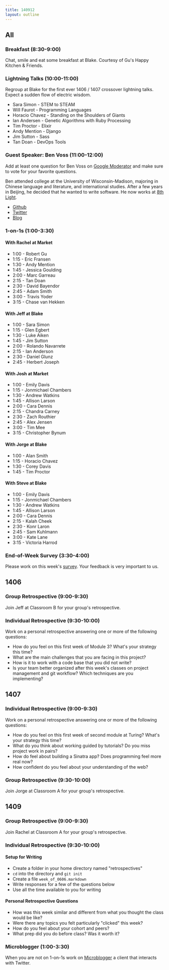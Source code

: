 ```yaml
---
title: 140912
layout: outline
---
```


## All

### Breakfast (8:30-9:00)

Chat, smile and eat some breakfast at Blake. Courtesy of Gu's Happy Kitchen & Friends.

### Lightning Talks (10:00-11:00)

Regroup at Blake for the first ever 1406 / 1407 crossover lightning talks. Expect a sudden flow of electric wisdom.

* Sara Simon - STEM to STEAM
* Will Faurot - Programming Languages
* Horacio Chavez - Standing on the Shoulders of Giants
* Ian Andersen - Genetic Algorithms with Ruby Processing
* Tim Proctor - Elixir
* Andy Mention - Django
* Jim Sutton - Sass
* Tan Doan - DevOps Tools

### Guest Speaker: Ben Voss (11:00-12:00)

Add at least one question for Ben Voss on [Google Moderator](https://www.google.com/moderator/#15/e=20f413&t=20f413.40) and make sure to vote for your favorite questions.

Ben attended college at the University of Wisconsin-Madison, majoring in Chinese language and literature, and international studies. After a few years in Beijing, he decided that he wanted to write software. He now works at [8th Light](http://www.8thlight.com).

* [Github](https://github.com/bwvoss)
* [Twitter](https://twitter.com/benvoss)
* [Blog](http://blog.8thlight.com/ben-voss/archive.html)

### 1-on-1s (1:00-3:30)

#### With Rachel at Market

* 1:00 - Robert Gu
* 1:15 - Eric Fransen
* 1:30 - Andy Mention
* 1:45 - Jessica Goulding
* 2:00 - Marc Garreau
* 2:15 - Tan Doan
* 2:30 - David Bayendor
* 2:45 - Adam Smith
* 3:00 - Travis Yoder
* 3:15 - Chase van Hekken

#### With Jeff at Blake

* 1:00 - Sara Simon
* 1:15 - Glen Egbert
* 1:30 - Luke Aiken
* 1:45 - Jim Sutton
* 2:00 - Rolando Navarrete
* 2:15 - Ian Anderson
* 2:30 - Daniel Glunz
* 2:45 - Herbert Joseph

#### With Josh at Market

* 1:00 - Emily Davis
* 1:15 - Jonmichael Chambers
* 1:30 - Andrew Watkins
* 1:45 - Allison Larson
* 2:00 - Cara Dennis
* 2:15 - Chandra Carney
* 2:30 - Zach Routhier
* 2:45 - Alex Jensen
* 3:00 - Tim Mee
* 3:15 - Christopher Bynum

#### With Jorge at Blake

* 1:00 - Alan Smith
* 1:15 - Horacio Chavez
* 1:30 - Corey Davis
* 1:45 - Tim Proctor

#### With Steve at Blake

* 1:00 - Emily Davis
* 1:15 - Jonmichael Chambers
* 1:30 - Andrew Watkins
* 1:45 - Allison Larson
* 2:00 - Cara Dennis
* 2:15 - Kalah Cheek
* 2:30 - Konr Laron
* 2:45 - Sam Kuhlmann
* 3:00 - Kate Lane
* 3:15 - Victoria Harrod

### End-of-Week Survey (3:30-4:00)

Please work on this week's [survey](#). Your feedback is very important to us.

## 1406

### Group Retrospective (9:00-9:30)

Join Jeff at Classroom B for your group's retrospective.

### Individual Retrospective (9:30-10:00)

Work on a personal retrospective answering one or more of the following questions:

* How do you feel on this first week of Module 3? What's your strategy this time?
* What are the main challenges that you are facing in this project?
* How is it to work with a code base that you did not write?
* Is your team better organized after this week's classes on project management and git workflow? Which techniques are you implementing?

## 1407

### Individual Retrospective (9:00-9:30)

Work on a personal retrospective answering one or more of the following questions:

* How do you feel on this first week of second module at Turing? What's your strategy this time?
* What do you think about working guided by tutorials? Do you miss project work in pairs?
* How do feel about building a Sinatra app? Does programming feel more real now?
* How confident do you feel about your understanding of the web?

### Group Retrospective (9:30-10:00)

Join Jorge at Classroom A for your group's retrospective.

## 1409

### Group Retrospective (9:00-9:30)

Join Rachel at Classroom A for your group's retrospective.

### Individual Retrospective (9:30-10:00)

#### Setup for Writing

* Create a folder in your home directory named "retrospectives"
* `cd` into the directory and `git init`
* Create a file `week_of_0606.markdown`
* Write responses for a few of the questions below
* Use all the time available to you for writing

#### Personal Retrospective Questions

* How was this week similar and different from what you thought the class would be like?
* Were there any topics you felt particularly "clicked" this week?
* How do you feel about your cohort and peers?
* What prep did you do before class? Was it worth it?

### Microblogger (1:00-3:30)

When you are not on 1-on-1s work on [Microblogger](http://tutorials.jumpstartlab.com/projects/microblogger.html) a client that interacts with Twitter.
